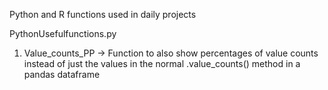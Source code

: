 
Python and R functions used in daily projects 

PythonUsefulfunctions.py 

1) Value_counts_PP -> Function to also show percentages of value counts instead of just the values in the normal .value_counts() method in a pandas dataframe 
